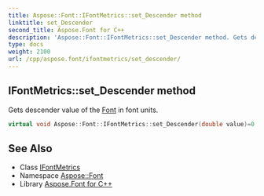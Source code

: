 ```yaml
---
title: Aspose::Font::IFontMetrics::set_Descender method
linktitle: set_Descender
second_title: Aspose.Font for C++
description: 'Aspose::Font::IFontMetrics::set_Descender method. Gets descender value of the Font in font units in C++.'
type: docs
weight: 2100
url: /cpp/aspose.font/ifontmetrics/set_descender/
---
```

## IFontMetrics::set_Descender method


Gets descender value of the [Font](../../font/) in font units.

```cpp
virtual void Aspose::Font::IFontMetrics::set_Descender(double value)=0
```

## See Also

* Class [IFontMetrics](../)
* Namespace [Aspose::Font](../../)
* Library [Aspose.Font for C++](../../../)
